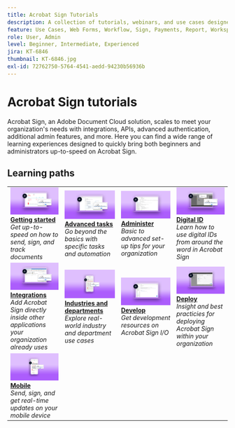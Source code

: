 ```yaml
---
title: Acrobat Sign Tutorials
description: A collection of tutorials, webinars, and use cases designed to quickly bring both beginners and administrators up-to-speed on Acrobat Sign
feature: Use Cases, Web Forms, Workflow, Sign, Payments, Report, Workspace, Deadline, Administration, Digital ID, Form, Integrations, Mobile, Skill Builder
role: User, Admin
level: Beginner, Intermediate, Experienced
jira: KT-6846
thumbnail: KT-6846.jpg
exl-id: 72762750-5764-4541-aedd-94230b56936b
---
```

# Acrobat Sign tutorials

Acrobat Sign, an Adobe Document Cloud solution, scales to meet your organization's needs with integrations, APIs, advanced authentication, additional admin features, and more. Here you can find a wide range of learning experiences designed to quickly bring both beginners and administrators up-to-speed on Acrobat Sign.

<div id="recs-overview-body-1"></div>
<div id="recs-overview-body-2"></div>
<div id="recs-overview-body-3"></div>
<div id="recs-overview-body-4"></div>
<div id="recs-overview-body-5"></div>
<div id="recs-overview-body-6"></div>

## Learning paths

<table style="table-layout:fixed">
<tr>
  <td>
    <a href="sign-beginner-tutorials/beginner-users-overview.md">
      <img alt="Getting started" src="assets/getting-started.png" />
    </a>
    <div>
      <a href="sign-beginner-tutorials/beginner-users-overview.md"><strong>Getting started</strong></a>
      </div>
      <em>Get up-to-speed on how to send, sign, and track documents</em>
      <br>
  </td>
  <td>
    <a href="sign-advanced-users/advanced-users-overview.md">
      <img alt="Advanced tasks" src="assets/advanced-tasks.png" />
    </a>
    <div>
      <a href="sign-advanced-users/advanced-users-overview.md"><strong>Advanced tasks</strong></a>
      </div>
      <em>Go beyond the basics with specific tasks and automation</em>
      <br>
  </td>  
  <td>
    <a href="admin/intro-admin-overview.md">
      <img alt="Administer" src="assets/administer.png" />
    </a>
    <div>
      <a href="admin/intro-admin-overview.md"><strong>Administer</strong></a>
      </div>
      <em>Basic to advanced set-up tips for your organization</em>
      <br>
  </td>
  <td>
    <a href="digitalid/digitalid-overview.md">
      <img alt="Digital ID" src="assets/identity.png" />
    </a>
     <div>
      <a href="digitalid/digitalid-overview.md"><strong>Digital ID</strong></a>
      </div>
      <em>Learn how to use digital IDs from around the word in Acrobat Sign</em>
      <br>
  </td>
</tr>
<tr>
  <td>
    <a href="integrations/integrations-overview.md">
      <img alt="Integrations" src="assets/integrations.png" />
    </a>
    <div>
      <a href="integrations/integrations-overview.md"><strong>Integrations</strong></a>
      </div>
      <em>Add Acrobat Sign directly inside other applications your organization already uses</em>
      <br>
  </td>
  <td>
    <a href="sign-usecase/expand-inspire-overview.md">
      <img alt="Industries and departments" src="assets/industries.png" />
    </a>
    <div>
      <a href="sign-usecase/expand-inspire-overview.md"><strong>Industries and departments</strong></a>
      </div>
      <em>Explore real-world industry and department use cases</em>
      <br>
  </td>
  <td>
    <a href="develop/develop-overview.md">
      <img alt="Develop" src="assets/develop.png" />
    </a>
    <div>
      <a href="develop/develop-overview.md"><strong>Develop</strong></a>
      </div>
      <em>Get development resources on Acrobat Sign I/O</em>
      <br>
  </td>
   <td>
    <a href="deploy-overview.md">
      <img alt="Deploy" src="assets/deploy.png" />
    </a>
    <div>
      <a href="deploy-overview.md"><strong>Deploy</strong></a>
      </div>
      <em>Insight and best practicies for deploying Acrobat Sign within your organization</em>
      <br>
  </td>
</tr>
<tr>
  <td>
    <a href="mobile/mobile-overview.md">
      <img alt="Mobile" src="assets/mobile.png" />
    </a>
    <div>
      <a href="mobile/mobile-overview.md"><strong>Mobile</strong></a>
      </div>
      <em>Send, sign, and get real-time updates on your mobile device</em>
      <br>
  </td>  
</tr>
</table>
